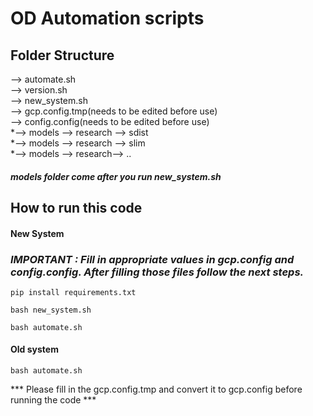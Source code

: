 
# OD Automation scripts
## Folder Structure

 --> automate.sh \
     --> version.sh \
     --> new_system.sh\
     --> gcp.config.tmp(needs to be edited before use)\
     --> config.config(needs to be edited before use)\
     *--> models --> research --> sdist \
     *--> models --> research --> slim\
     *--> models --> research--> ..

#### *models folder come after you run new_system.sh* 
## How to run this code

#### New System

### *IMPORTANT : Fill in appropriate values in gcp.config and config.config. After filling those files follow the next steps.*


`
pip install requirements.txt
`

`
bash new_system.sh
`

`
bash automate.sh
`
#### Old system

`
bash automate.sh
`

*** Please fill in the gcp.config.tmp and convert it to gcp.config before running the code ***